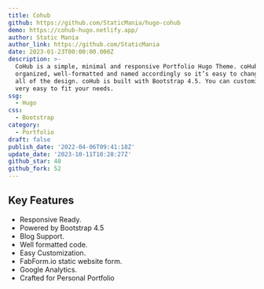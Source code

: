 ```yaml
---
title: Cohub
github: https://github.com/StaticMania/hugo-cohub
demo: https://cohub-hugo.netlify.app/
author: Static Mania
author_link: https://github.com/StaticMania
date: 2023-01-23T00:00:00.000Z
description: >-
  CoHub is a simple, minimal and responsive Portfolio Hugo Theme. coHub is well
  organized, well-formatted and named accordingly so it’s easy to change any and
  all of the design. coHub is built with Bootstrap 4.5. You can customize it
  very easy to fit your needs.
ssg:
  - Hugo
css:
  - Bootstrap
category:
  - Portfolio
draft: false
publish_date: '2022-04-06T09:41:18Z'
update_date: '2023-10-11T10:28:27Z'
github_star: 48
github_fork: 52
---
```


## Key Features

- Responsive Ready.
- Powered by Bootstrap 4.5
- Blog Support.
- Well formatted code.
- Easy Customization.
- FabForm.io static website form.
- Google Analytics.
- Crafted for Personal Portfolio
